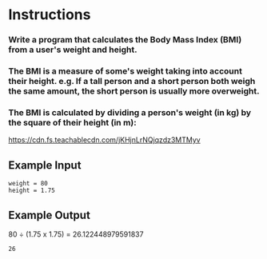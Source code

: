 # Instructions
### Write a program that calculates the Body Mass Index (BMI) from a user's weight and height.

### The BMI is a measure of some's weight taking into account their height. e.g. If a tall person and a short person both weigh the same amount, the short person is usually more overweight.

### The BMI is calculated by dividing a person's weight (in kg) by the square of their height (in m):

https://cdn.fs.teachablecdn.com/jKHjnLrNQjqzdz3MTMyv

## Example Input
```
weight = 80
height = 1.75
```
## Example Output

80 ÷ (1.75 x 1.75) = 26.122448979591837

```
26
```